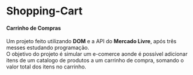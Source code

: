 # Shopping-Cart

<h4>Carrinho de Compras</h4>
<p>
  Um projeto feito utilizando <b>DOM</b> e a API do <b>Mercado Livre</b>, após três messes estudando programação.
  <br>O objetivo do projeto é simular um e-comerce aonde é possível adicionar itens de um catalogo de produtos a um carrinho de compra, somando o valor total dos itens no carrinho.
 <p>
